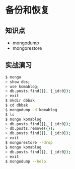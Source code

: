 ﻿备份和恢复
==========

## 知识点

* mongodump
* mongorestore

## 实战演习

~~~bash
$ mongo
> show dbs;
> use komablog;
> db.posts.find({}, {_id:0});
> exit
$ mkdir dbbak
$ cd dbbak
$ mongodump -d komablog
$ ls
$ mongo komablog
> db.posts.find({}, {_id:0});
> db.posts.remove({});
> db.posts.find({}, {_id:0});
> exit
$ mongorestore --drop
$ mongo komablog
> db.posts.find({}, {_id:0});
> exit
$ mongodump --help
~~~

## 